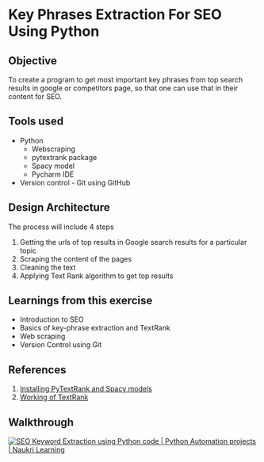 # Key Phrases Extraction For SEO Using Python

## Objective 
To create a program to get most important key phrases from top search results in google or competitors page, so that one can use that in their content for SEO.

## Tools used
- Python
  - Webscraping
  - pytextrank package
  - Spacy model
  - Pycharm IDE
- Version control - Git using GitHub

## Design Architecture
The process will include 4 steps
1. Getting the urls of top results in Google search results for a particular topic
2. Scraping the content of the pages 
3. Cleaning the text
4. Applying Text Rank algorithm to get top results

## Learnings from this exercise
- Introduction to SEO
- Basics of key-phrase extraction and TextRank
- Web scraping
- Version Control using Git

## References
1. [Installing PyTextRank and Spacy models](https://derwen.ai/docs/ptr/start/)
2. [Working of TextRank](https://towardsdatascience.com/textrank-for-keyword-extraction-by-python-c0bae21bcec0)

## Walkthrough
[![SEO Keyword Extraction using Python code | Python Automation projects | Naukri Learning](https://yt-embed.herokuapp.com/embed?v=s4GseOjHIlU)](https://youtu.be/s4GseOjHIlU "SEO Keyword Extraction using Python code | Python Automation projects | Naukri Learning")
